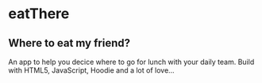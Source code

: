 # eatThere

## Where to eat my friend?

An app to help you decice where to go for lunch with your daily team.
Build with HTML5, JavaScript, Hoodie and a lot of love...
